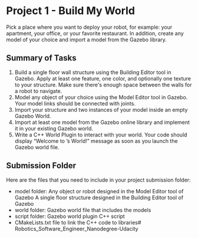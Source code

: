 # Project 1 - Build My World

Pick a place where you want to deploy your robot, for example: your apartment, your office, or your favorite restaurant. In addition, create any model of your choice and import a model from the Gazebo library.

## Summary of Tasks

1. Build a single floor wall structure using the Building Editor tool in Gazebo. Apply at least one feature, one color, and optionally one texture to your structure. Make sure there's enough space between the walls for a robot to navigate.
2. Model any object of your choice using the Model Editor tool in Gazebo. Your model links should be connected with joints.
3. Import your structure and two instances of your model inside an empty Gazebo World.
4. Import at least one model from the Gazebo online library and implement it in your existing Gazebo world.
5. Write a C++ World Plugin to interact with your world. Your code should display “Welcome to ’s World!” message as soon as you launch the Gazebo world file.

## Submission Folder

Here are the files that you need to include in your project submission folder:

 - model folder:
Any object or robot designed in the Model Editor tool of Gazebo
A single floor structure designed in the Building Editor tool of Gazebo
 - world folder:
Gazebo world file that includes the models
 - script folder:
Gazebo world plugin C++ script
 - CMakeLists.txt file to link the C++ code to libraries# Robotics_Software_Engineer_Nanodegree-Udacity